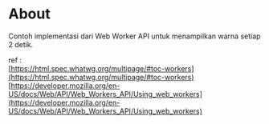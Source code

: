 # About

Contoh implementasi dari Web Worker API untuk menampilkan warna setiap 2 detik.  
  
ref :  
[https://html.spec.whatwg.org/multipage/#toc-workers](https://html.spec.whatwg.org/multipage/#toc-workers)
[https://developer.mozilla.org/en-US/docs/Web/API/Web_Workers_API/Using_web_workers](https://developer.mozilla.org/en-US/docs/Web/API/Web_Workers_API/Using_web_workers)